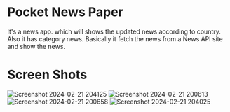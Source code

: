 # Pocket News Paper
It's a news app. which will shows the updated news according to country. Also it has category news. Basically it fetch the news from a News API site and show the news.
# Screen Shots
![Screenshot 2024-02-21 204125](https://github.com/JImaruf/Pocket-News-App-/assets/95274187/8f3ac84e-2d3f-41a3-8c13-319308548e00)
![Screenshot 2024-02-21 200613](https://github.com/JImaruf/Pocket-News-App-/assets/95274187/aafe0d14-9922-40cf-a621-61db78548579)
![Screenshot 2024-02-21 200658](https://github.com/JImaruf/Pocket-News-App-/assets/95274187/8ed893a4-fe80-4ba6-a2aa-4474924a4349)
![Screenshot 2024-02-21 204025](https://github.com/JImaruf/Pocket-News-App-/assets/95274187/d1678eb2-b1ff-4523-a0df-246a9ba4ff50)
